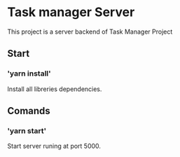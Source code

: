 # Task manager Server

This project is a server backend of Task Manager Project

## Start

### 'yarn install'
Install all libreries dependencies.

## Comands


### 'yarn start'
Start server runing at port 5000.


